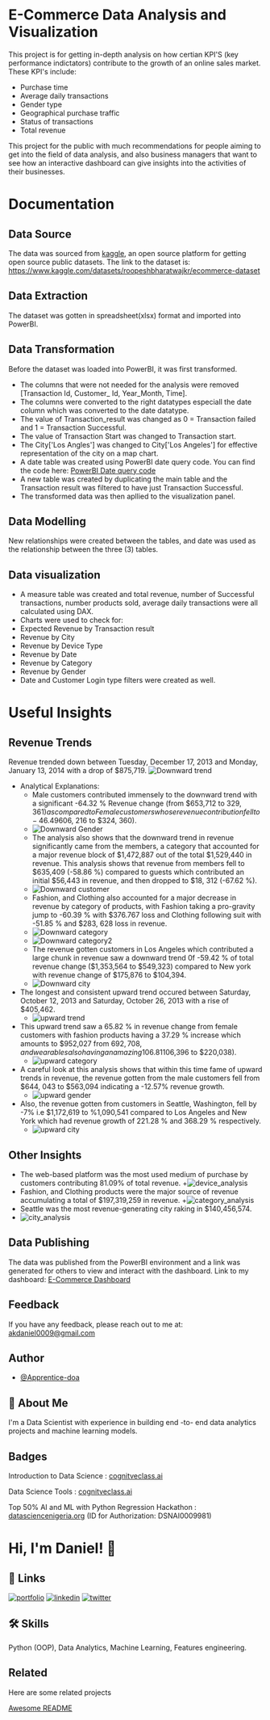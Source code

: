 # E-Commerce Data Analysis and Visualization

This project is for getting in-depth analysis on how certian KPI'S (key performance indictators) contribute to the growth of an online sales market. 
These KPI's include:
+ Purchase time
+ Average daily transactions
+ Gender type
+ Geographical purchase traffic
+ Status of transactions
+ Total revenue

This project for the public with much recommendations for people aiming to get into the field of data analysis, and also business managers that want to see how an interactive dashboard can give insights into the activities of their businesses.

# Documentation

## Data Source 

The data was sourced from [kaggle](https://www.kaggle.com/), an open source platform for getting open source public datasets.
The link to the dataset is: https://www.kaggle.com/datasets/roopeshbharatwajkr/ecommerce-dataset
## Data Extraction
The dataset was gotten in spreadsheet(xlsx) format and imported into PowerBI. 

## Data Transformation
Before the dataset was loaded into PowerBI, it was first transformed.
+ The columns that were not needed for the analysis were removed [Transaction Id, Customer_ Id, Year_Month, Time].
+ The columns were converted to the right datatypes especiall the date column which was converted to the date datatype.
+ The value of Transaction_result was changed as 0 = Transaction failed and 1 = Transaction Successful.
+ The value of Transaction Start was changed to Transaction start.
+ The City['Los Angles'] was changed to City['Los Angeles'] for effective representation of the city on a map chart.
+ A date table was created using PowerBI date query code. 
You can find the code here: [PowerBI Date query code](https://github.com/Apprentice-doa/PowerBI-E-Commerce-Data-Analytics/blob/45be5e8cdba7cd96d9386aeb8132e80b1dcd63ea/PowerBI%20Date%20Query%20Code)
+ A new table was created by duplicating the main table and the Transaction result was filtered to have just Transaction Successful.
+ The transformed data was then apllied to the visualization panel.

## Data Modelling
New relationships were created between the tables, and date was used as the relationship between the three (3) tables.

## Data visualization
+ A measure table was created and total revenue, number of Successful transactions, number products sold, average daily transactions were all calculated using DAX.
+ Charts were used to check for:
+ Expected Revenue by Transaction result
+ Revenue by City
+ Revenue by Device Type
+ Revenue by Date
+ Revenue by Category
+ Revenue by Gender
+ Date and Customer Login type filters were created as well.

# Useful Insights
## Revenue Trends
Revenue trended down between Tuesday, December 17, 2013 and Monday, January 13, 2014 with a drop of $875,719.
![Downward trend](https://github.com/Apprentice-doa/PowerBI-E-Commerce-Data-Analytics/blob/main/images/Downward%20Trend.png)
+ Analytical Explanations:
    + Male customers contributed immensely to the downward trend with a significant -64.32 % Revenue change (from $653,712 to $329, 361) as compared to Female customers  whose revenue contribution fell to -46.49 % ($606, 216 to $324, 360).
    + ![Downward Gender](https://github.com/Apprentice-doa/PowerBI-E-Commerce-Data-Analytics/blob/main/images/Downward_Gender.png)
    + The analysis also shows that the downward trend in revenue significantly came from the members, a category that accounted for a major revenue block of $1,472,887 out of the total $1,529,440 in revenue. This analysis shows that revenue from members fell to $635,409 (-58.86 %) compared to guests which contributed an initial $56,443 in revenue, and then dropped to $18, 312 (-67.62 %).
    + ![Downward customer](https://github.com/Apprentice-doa/PowerBI-E-Commerce-Data-Analytics/blob/main/images/Downward_Customer.png)
    + Fashion, and Clothing also accounted for a major decrease in revenue by category of products, with Fashion taking a pro-gravity jump to -60.39 % with $376.767 loss and Clothing following suit with -51.85 % and $283, 628 loss in revenue.
    + ![Downward category](https://github.com/Apprentice-doa/PowerBI-E-Commerce-Data-Analytics/blob/main/images/Downward_Category.png) 
    + ![Downward category2](https://github.com/Apprentice-doa/PowerBI-E-Commerce-Data-Analytics/blob/main/images/Downward_Category%20(2).png)
    + The revenue gotten customers in Los Angeles which contributed a large chunk in revenue saw a downward trend 0f -59.42 % of total revenue change ($1,353,564 to $549,323) compared to New york with revenue change of $175,876 to $104,394.
    + ![Downward city](https://github.com/Apprentice-doa/PowerBI-E-Commerce-Data-Analytics/blob/main/images/Downward_City.png)
+ The longest and consistent upward trend occured between Saturday, October 12, 2013 and Saturday, October 26, 2013 with a rise of $405,462.
    + ![upward trend](https://github.com/Apprentice-doa/PowerBI-E-Commerce-Data-Analytics/blob/main/images/Upward%20Trend.png)
+ This upward trend saw a 65.82 % in revenue change from female customers with fashion products having a 37.29 % increase which amounts to $952,027 from $692,708, and wearables also having an amazing 106.81 % increase in revenue ($106,396 to $220,038).
    + ![upward category](https://github.com/Apprentice-doa/PowerBI-E-Commerce-Data-Analytics/blob/main/images/Upward_Category.png)
+ A careful look at this analysis shows that within this time fame of upward trends in revenue, the revenue gotten from the male customers fell from $644, 043 to $563,094 indicating a -12.57% revenue growth.
    + ![upward gender](https://github.com/Apprentice-doa/PowerBI-E-Commerce-Data-Analytics/blob/main/images/Upward_Gender.png)
+ Also, the revenue gotten from customers in Seattle, Washington, fell by -7% i.e $1,172,619 to %1,090,541 compared to Los Angeles and New York which had revenue growth of 221.28 % and 368.29 % respectively.
    + ![upward city](https://github.com/Apprentice-doa/PowerBI-E-Commerce-Data-Analytics/blob/main/images/Upward_City.png)
## Other Insights
+ The web-based platform was the most used medium of purchase by customers contributing 81.09% of total revenue.
    +![device_analysis](https://github.com/Apprentice-doa/PowerBI-E-Commerce-Data-Analytics/blob/main/images/Device%20Analysis.png)
+ Fashion, and Clothing products were the major source of revenue accumulating a total of $197,319,259 in revenue.
    +![category_analysis](https://github.com/Apprentice-doa/PowerBI-E-Commerce-Data-Analytics/blob/main/images/Category%20Analysis.png)
+ Seattle was the most revenue-generating city raking in $140,456,574.
+ ![city_analysis](https://github.com/Apprentice-doa/PowerBI-E-Commerce-Data-Analytics/blob/main/images/City_Analysis.png)

## Data Publishing
The data was published from the PowerBI environment and a link was generated for others to view and interact with the dashboard.
Link to my dashboard: [E-Commerce Dashboard](https://bit.ly/ecommerce_intelligence)

## Feedback

If you have any feedback, please reach out to me at: akdaniel0009@gmail.com

## Author

- [@Apprentice-doa](https://github.com/Apprentice-doa)

## 🚀 About Me
I'm a Data Scientist with experience in building end -to- end data analytics projects and machine learning models.

## Badges

Introduction to Data Science :  [cognitveclass.ai](https://courses.cognitiveclass.ai/certificates/365fbc9951984872b676b58bf6b750b0)

Data Science Tools : [cognitveclass.ai](https://courses.cognitiveclass.ai/certificates/b548573757be44ac8f00dd771ceba37c)

Top 50% AI and ML with Python Regression Hackathon : [datasciencenigeria.org](https://cert.datasciencenigeria.ai/) (ID for Authorization: DSNAI0009981)

# Hi, I'm Daniel! 👋

## 🔗 Links
[![portfolio](https://img.shields.io/badge/my_portfolio-000?style=for-the-badge&logo=ko-fi&logoColor=white)](https://bit.ly/daniel-akhabue)
[![linkedin](https://img.shields.io/badge/linkedin-0A66C2?style=for-the-badge&logo=linkedin&logoColor=white)](https://linkedin.com/in/daniel-akhabue/)
[![twitter](https://img.shields.io/badge/twitter-1DA1F2?style=for-the-badge&logo=twitter&logoColor=white)](https://twitter.com/doa_apprentice/)

## 🛠 Skills
Python (OOP), Data Analytics, Machine Learning, Features engineering.

## Related

Here are some related projects

[Awesome README](https://github.com/Apprentice-doa/PowerBI-E-Commerce-Data-Analytics/blob/main/README.md)


